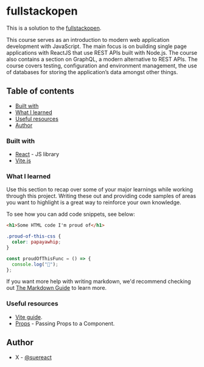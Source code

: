 # fullstackopen

This is a solution to the [fullstackopen](https://fullstackopen.com/).

This course serves as an introduction to modern web application development with JavaScript. The main focus is on building single page applications with ReactJS that use REST APIs built with Node.js. The course also contains a section on GraphQL, a modern alternative to REST APIs. The course covers testing, configuration and environment management, the use of databases for storing the application’s data amongst other things.

## Table of contents

- [Built with](#built-with)
- [What I learned](#what-i-learned)
- [Useful resources](#useful-resources)
- [Author](#author)

### Built with

- [React](https://reactjs.org/) - JS library
- [Vite.js](vitejs.dev/)

### What I learned

Use this section to recap over some of your major learnings while working through this project. Writing these out and providing code samples of areas you want to highlight is a great way to reinforce your own knowledge.

To see how you can add code snippets, see below:

```html
<h1>Some HTML code I'm proud of</h1>
```

```css
.proud-of-this-css {
  color: papayawhip;
}
```

```js
const proudOfThisFunc = () => {
  console.log("🎉");
};
```

If you want more help with writing markdown, we'd recommend checking out [The Markdown Guide](https://www.markdownguide.org/) to learn more.

### Useful resources

- [Vite guide](https://vitejs.dev/guide/).
- [Props](https://react.dev/learn/passing-props-to-a-component) - Passing Props to a Component.

## Author

- X - [@suereact](https://www.twitter.com/suereact)